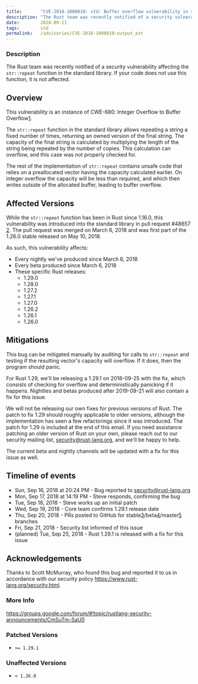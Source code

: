 ```yaml
---
title:       "CVE-2018-1000810: std: Buffer overflow vulnerability in str::repeat()"
description: "The Rust team was recently notified of a security vulnerability affecting the strrepeat function in the standard library. If your code does not use this function, it is not affected.  Overview This vulnerability is an instance of CWE680 Integer Overflow to Buffer Overflow1. The strrepeat function in the standard library allows repeating a string a fixed number of times, returning an owned version of the final string. The capacity of the final string is calculated by multiplying the length of the string being repeated by the number of copies. This calculation can overflow, and this case was not properly checked for. The rest of the implementation of strrepeat contains unsafe code that relies on a preallocated vector having the capacity calculated earlier. On integer overflow the capacity will be less than required, and which then writes outside of the allocated buffer, leading to buffer overflow.  Affected Versions While the strrepeat function has been in Rust since 1.16.0, this vulnerability was introduced into the standard library in pull request 48657 2. The pull request was merged on March 6, 2018 and was first part of the 1.26.0 stable released on May 10, 2018. As such, this vulnerability affects  Every nightly weve produced since March 6, 2018  Every beta produced since March 6, 2018  These specific Rust releases   1.29.0   1.28.0   1.27.2   1.27.1   1.27.0   1.26.2   1.26.1   1.26.0  Mitigations This bug can be mitigated manually by auditing for calls to strrepeat and testing if the resulting vectors capacity will overflow. If it does, then the program should panic. For Rust 1.29, well be releasing a 1.29.1 on 20180925 with the fix, which consists of checking for overflow and deterministically panicking if it happens. Nightlies and betas produced after 20190921 will also contain a fix for this issue. We will not be releasing our own fixes for previous versions of Rust. The patch to fix 1.29 should roughly applicable to older versions, although the implementation has seen a few refactorings since it was introduced. The patch for 1.29 is included at the end of this email. If you need assistance patching an older version of Rust on your own, please reach out to our security mailing list, securityrustlang.org, and well be happy to help. The current beta and nightly channels will be updated with a fix for this issue as well.  Timeline of events  Sun, Sep 16, 2018 at 2024 PM  Bug reported to securityrustlang.org  Mon, Sep 17, 2018 at 1419 PM  Steve responds, confirming the bug  Tue, Sep 18, 2018  Steve works up an initial patch  Wed, Sep 19, 2018  Core team confirms 1.29.1 release date  Thu, Sep 20, 2018  PRs posted to GitHub for stable3beta4master5 branches  Fri, Sep 21, 2018  Security list informed of this issue  planned Tue, Sep 25, 2018  Rust 1.29.1 is released with a fix for this issue  Acknowledgements Thanks to Scott McMurray, who found this bug and reported it to us in accordance with our security policy httpswww.rustlang.orgsecurity.html. 1 httpscwe.mitre.orgdatadefinitions680.html 2 httpsgithub.comrustlangrustpull48657 3 httpsgithub.comrustlangrustpull54397 4 httpsgithub.comrustlangrustpull54398 5 httpsgithub.comrustlangrustpull54399"
date:        2018-09-21
tags:        std
permalink:   /advisories/CVE-2018-1000810:output_ext
---
```


### Description

The Rust team was recently notified of a security vulnerability affecting
the `str::repeat` function in the standard library. If your code does not
use this function, it is not affected.

## Overview

This vulnerability is an instance of CWE-680: Integer Overflow to Buffer
Overflow[1].

The `str::repeat` function in the standard library allows repeating a
string a fixed number of times, returning an owned version of the final
string. The capacity of the final string is calculated by multiplying
the length of the string being repeated by the number of copies. This
calculation can overflow, and this case was not properly checked for.

The rest of the implementation of `str::repeat` contains unsafe code
that relies on a preallocated vector having the capacity calculated
earlier. On integer overflow the capacity will be less than required,
and which then writes outside of the allocated buffer, leading to
buffer overflow.

## Affected Versions

While the `str::repeat` function has been in Rust since 1.16.0, this
vulnerability was introduced into the standard library in pull
request #48657 [2]. The pull request was merged on March 6, 2018 and
was first part of the 1.26.0 stable released on May 10, 2018.

As such, this vulnerability affects:

* Every nightly we've produced since March 6, 2018
* Every beta produced since March 6, 2018
* These specific Rust releases:
  * 1.29.0
  * 1.28.0
  * 1.27.2
  * 1.27.1
  * 1.27.0
  * 1.26.2
  * 1.26.1
  * 1.26.0

## Mitigations

This bug can be mitigated manually by auditing for calls to `str::repeat`
and testing if the resulting vector's capacity will overflow. If it does,
then the program should panic.

For Rust 1.29, we'll be releasing a 1.29.1 on 2018-09-25 with the fix,
which consists of checking for overflow and deterministically panicking
if it happens. Nightlies and betas produced after 2019-09-21 will also
contain a fix for this issue.

We will not be releasing our own fixes for previous versions of Rust.
The patch to fix 1.29 should roughly applicable to older versions, although
the implementation has seen a few refactorings since it was introduced.
The patch for 1.29 is included at the end of this email. If you
need assistance patching an older version of Rust on your own, please reach
out to our security mailing list, security@rust-lang.org, and we'll be happy
to help.

The current beta and nightly channels will be updated with a fix for this
issue as well.

## Timeline of events

* Sun, Sep 16, 2018 at 20:24 PM - Bug reported to security@rust-lang.org
* Mon, Sep 17, 2018 at 14:19 PM - Steve responds, confirming the bug
* Tue, Sep 18, 2018 - Steve works up an initial patch
* Wed, Sep 19, 2018 - Core team confirms 1.29.1 release date
* Thu, Sep 20, 2018 - PRs posted to GitHub for
stable[3]/beta[4]/master[5] branches
* Fri, Sep 21, 2018 - Security list informed of this issue
* (planned) Tue, Sep 25, 2018 - Rust 1.29.1 is released with a fix for
this issue

## Acknowledgements

Thanks to Scott McMurray, who found this bug and reported it to us in
accordance with our security policy https://www.rust-lang.org/security.html.

[1]: https://cwe.mitre.org/data/definitions/680.html
[2]: https://github.com/rust-lang/rust/pull/48657
[3]: https://github.com/rust-lang/rust/pull/54397
[4]: https://github.com/rust-lang/rust/pull/54398
[5]: https://github.com/rust-lang/rust/pull/54399

### More Info

<https://groups.google.com/forum/#!topic/rustlang-security-announcements/CmSuTm-SaU0>

### Patched Versions

- `>= 1.29.1`



### Unaffected Versions

- `< 1.26.0`
